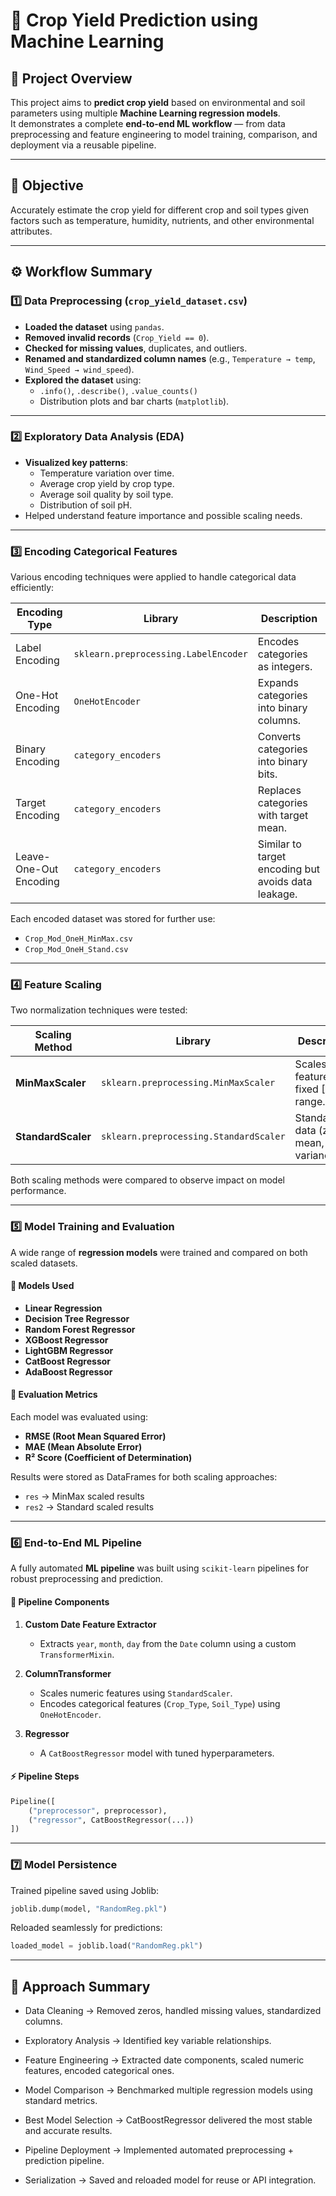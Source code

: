 # 🌾 Crop Yield Prediction using Machine Learning

## 📘 Project Overview
This project aims to **predict crop yield** based on environmental and soil parameters using multiple **Machine Learning regression models**.  
It demonstrates a complete **end-to-end ML workflow** — from data preprocessing and feature engineering to model training, comparison, and deployment via a reusable pipeline.

---

## 🧠 Objective
Accurately estimate the crop yield for different crop and soil types given factors such as temperature, humidity, nutrients, and other environmental attributes.

---

## ⚙️ Workflow Summary

### 1️⃣ Data Preprocessing (`crop_yield_dataset.csv`)
- **Loaded the dataset** using `pandas`.
- **Removed invalid records** (`Crop_Yield == 0`).
- **Checked for missing values**, duplicates, and outliers.
- **Renamed and standardized column names** (e.g., `Temperature → temp`, `Wind_Speed → wind_speed`).
- **Explored the dataset** using:
  - `.info()`, `.describe()`, `.value_counts()`
  - Distribution plots and bar charts (`matplotlib`).

---

### 2️⃣ Exploratory Data Analysis (EDA)
- **Visualized key patterns**:
  - Temperature variation over time.
  - Average crop yield by crop type.
  - Average soil quality by soil type.
  - Distribution of soil pH.
- Helped understand feature importance and possible scaling needs.

---

### 3️⃣ Encoding Categorical Features
Various encoding techniques were applied to handle categorical data efficiently:

| Encoding Type | Library | Description |
|----------------|----------|-------------|
| Label Encoding | `sklearn.preprocessing.LabelEncoder` | Encodes categories as integers. |
| One-Hot Encoding | `OneHotEncoder` | Expands categories into binary columns. |
| Binary Encoding | `category_encoders` | Converts categories into binary bits. |
| Target Encoding | `category_encoders` | Replaces categories with target mean. |
| Leave-One-Out Encoding | `category_encoders` | Similar to target encoding but avoids data leakage. |

Each encoded dataset was stored for further use:
- `Crop_Mod_OneH_MinMax.csv`
- `Crop_Mod_OneH_Stand.csv`

---

### 4️⃣ Feature Scaling
Two normalization techniques were tested:

| Scaling Method | Library | Description |
|----------------|----------|-------------|
| **MinMaxScaler** | `sklearn.preprocessing.MinMaxScaler` | Scales features to a fixed [0,1] range. |
| **StandardScaler** | `sklearn.preprocessing.StandardScaler` | Standardizes data (zero mean, unit variance). |

Both scaling methods were compared to observe impact on model performance.

---

### 5️⃣ Model Training and Evaluation
A wide range of **regression models** were trained and compared on both scaled datasets.

#### 🧩 Models Used
- **Linear Regression**
- **Decision Tree Regressor**
- **Random Forest Regressor**
- **XGBoost Regressor**
- **LightGBM Regressor**
- **CatBoost Regressor**
- **AdaBoost Regressor**

#### 🧮 Evaluation Metrics
Each model was evaluated using:
- **RMSE (Root Mean Squared Error)**
- **MAE (Mean Absolute Error)**
- **R² Score (Coefficient of Determination)**

Results were stored as DataFrames for both scaling approaches:
- `res` → MinMax scaled results  
- `res2` → Standard scaled results

---

### 6️⃣ End-to-End ML Pipeline
A fully automated **ML pipeline** was built using `scikit-learn` pipelines for robust preprocessing and prediction.

#### 🔧 Pipeline Components
1. **Custom Date Feature Extractor**
   - Extracts `year`, `month`, `day` from the `Date` column using a custom `TransformerMixin`.

2. **ColumnTransformer**
   - Scales numeric features using `StandardScaler`.
   - Encodes categorical features (`Crop_Type`, `Soil_Type`) using `OneHotEncoder`.

3. **Regressor**
   - A `CatBoostRegressor` model with tuned hyperparameters.

#### ⚡ Pipeline Steps
```python
Pipeline([
    ("preprocessor", preprocessor),
    ("regressor", CatBoostRegressor(...))
])
```

---

### 7️⃣ Model Persistence
Trained pipeline saved using Joblib:
```python
joblib.dump(model, "RandomReg.pkl")
```
Reloaded seamlessly for predictions:
```python
loaded_model = joblib.load("RandomReg.pkl")
```

---

## 🧾 Approach Summary
- Data Cleaning → Removed zeros, handled missing values, standardized columns.

- Exploratory Analysis → Identified key variable relationships.

- Feature Engineering → Extracted date components, scaled numeric features, encoded categorical ones.

- Model Comparison → Benchmarked multiple regression models using standard metrics.

- Best Model Selection → CatBoostRegressor delivered the most stable and accurate results.

- Pipeline Deployment → Implemented automated preprocessing + prediction pipeline.

- Serialization → Saved and reloaded model for reuse or API integration.
